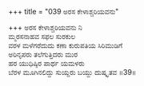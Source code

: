 +++
title = "039 ಅರಸ ಕೇಳಾಶ್ಚರಿಯವನು"

+++
ಅರಸ ಕೇಳಾಶ್ಚರಿಯವನು ನಿ  
ಮ್ಮರಸನಾಹವ ಸಫಲ ಸುರಕುಲ  
ವರಳ ಮಳೆಗರೆದುದು ಕಣಾ ಕುರುಪತಿಯ ಸಿರಿಮುಡಿಗೆ  
ಅರಿನೃಪರು ತಲೆಗುತ್ತಿದರು ಮುರ  
ಹರ ಯುಧಿಷ್ಠಿರ ಪಾರ್ಥ ಯಮಳರು  
ಬೆರಳ ಮೂಗಿನಲಿದ್ದು ಸುಯ್ದರು ಬಯ್ದು ದುಷ್ಕೃತವ     ॥39॥